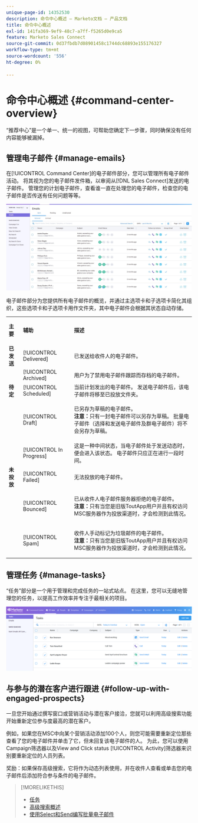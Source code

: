 ```yaml
---
unique-page-id: 14352530
description: 命令中心概述 — Marketo文档 — 产品文档
title: 命令中心概述
exl-id: 141fa369-9ef9-48c7-a7ff-f5265d0e9ca5
feature: Marketo Sales Connect
source-git-commit: 0d37fbdb7d08901458c1744dc68893e155176327
workflow-type: tm+mt
source-wordcount: '556'
ht-degree: 0%

---
```


# 命令中心概述 {#command-center-overview}

“推荐中心”是一个单一、统一的视图，可帮助您确定下一步骤，同时确保没有任何内容能够被漏掉。

## 管理电子邮件 {#manage-emails}

在[!UICONTROL Command Center]的电子邮件部分，您可以管理所有电子邮件活动。 将其视为您的电子邮件发件箱，以审阅从[!DNL Sales Connect]发送的电子邮件。 管理您的计划电子邮件，查看谁一直在处理您的电子邮件，检查您的电子邮件是否传送有任何问题等等。

![](assets/command-center-overview-1.png)

电子邮件部分为您提供所有电子邮件的概览，并通过主选项卡和子选项卡简化其组织，这些选项卡和子选项卡用作文件夹，其中电子邮件会根据其状态自动存储。

<table> 
 <colgroup> 
  <col> 
  <col> 
  <col> 
 </colgroup> 
 <tbody> 
  <tr> 
   <td title="背景颜色：灰色"><p title=""><strong><span>主要</span> </strong></p></td> 
   <td title="背景颜色：灰色"><p title=""><strong><span>辅助</span> </strong></p></td> 
   <td title="背景颜色：灰色"><p title=""><strong><span>描述</span> </strong></p></td> 
  </tr> 
  <tr> 
   <td title="背景颜色：蓝色"><strong title="">已发送</strong></td> 
   <td title="背景颜色：蓝色">[!UICONTROL Delivered]</td> 
   <td title="背景颜色：蓝色">已发送给收件人的电子邮件。</td> 
  </tr> 
  <tr> 
   <td title="背景颜色：蓝色"><br></td> 
   <td title="背景颜色：蓝色">[!UICONTROL Archived]</td> 
   <td title="背景颜色：蓝色">用户为了禁用电子邮件跟踪而存档的电子邮件。</td> 
  </tr> 
  <tr> 
   <td title="背景颜色：灰色"><strong title="">待定</strong></td> 
   <td title="背景颜色：灰色">[!UICONTROL Scheduled]</td> 
   <td title="背景颜色：灰色">当前计划发出的电子邮件。 发送电子邮件后，该电子邮件将移至已投放文件夹。</td> 
  </tr> 
  <tr> 
   <td title="背景颜色：灰色"><br></td> 
   <td title="背景颜色：灰色">[!UICONTROL Draft]</td> 
   <td title="背景颜色：灰色"><p>已另存为草稿的电子邮件。<br><strong>注意：</strong>只有一封电子邮件可以另存为草稿。 批量电子邮件（选择和发送电子邮件及群电子邮件）将不会另存为草稿。</p></td> 
  </tr> 
  <tr> 
   <td title="背景颜色：灰色"><br></td> 
   <td title="背景颜色：灰色">[!UICONTROL In Progress]</td> 
   <td title="背景颜色：灰色">这是一种中间状态，当电子邮件处于发送动态时，便会进入该状态。 电子邮件只应正在进行一段时间。</td> 
  </tr> 
  <tr> 
   <td title="背景颜色：蓝色"><strong title="">未投放</strong></td> 
   <td title="背景颜色：蓝色">[!UICONTROL Failed]</td> 
   <td title="背景颜色：蓝色">无法投放的电子邮件。</td> 
  </tr> 
  <tr> 
   <td title="背景颜色：蓝色"><br></td> 
   <td title="背景颜色：蓝色">[!UICONTROL Bounced]</td> 
   <td title="背景颜色：蓝色"><p>已从收件人电子邮件服务器拒绝的电子邮件。 <br><strong>注意：</strong>只有当您是旧版ToutApp用户并且有权访问MSC服务器作为投放渠道时，才会检测到此情况。</p></td> 
  </tr> 
  <tr> 
   <td title="背景颜色：蓝色"><br></td> 
   <td title="背景颜色：蓝色">[!UICONTROL Spam]</td> 
   <td title="背景颜色：蓝色"><p>收件人手动标记为垃圾邮件的电子邮件。<br><strong>注意：</strong>只有当您是旧版ToutApp用户并且有权访问MSC服务器作为投放渠道时，才会检测到此情况。</p></td> 
  </tr> 
 </tbody> 
</table>

## 管理任务 {#manage-tasks}

“任务”部分是一个用于管理和完成任务的一站式站点。 在这里，您可以无缝地管理您的任务，以提高工作效率并专注于最相关的项目。

![](assets/command-center-overview-2.png)

## 与参与的潜在客户进行跟进 {#follow-up-with-engaged-prospects}

一旦您开始通过撰写窗口或营销活动与潜在客户接洽，您就可以利用高级搜索功能开始重新定位参与度最高的潜在客户。

例如，如果您在MSC中向某个营销活动添加100个人，则您可能需要重新定位那些查看了您的电子邮件并单击了它，但未回复该电子邮件的人。 为此，您可以使用Campaign筛选器以及View and Click status [!UICONTROL Activity]筛选器来识别要重新定位的人员列表。

奖励：如果保存高级搜索，它将作为动态列表使用，并在收件人查看或单击您的电子邮件后添加符合参与条件的电子邮件。

>[!MORELIKETHIS]
>
>* [任务](/help/marketo/product-docs/marketo-sales-connect/tasks/syncing-sales-connect-tasks-with-salesforce-for-the-first-time.md)
>* [高级搜索概述](/help/marketo/product-docs/marketo-sales-connect/email/command-center/advanced-search-overview.md)
>* [使用Select和Send编写批量电子邮件](/help/marketo/product-docs/marketo-sales-connect/email/using-the-compose-window/composing-bulk-emails-with-select-and-send.md)
